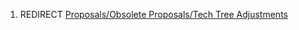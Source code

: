 1.  REDIRECT [Proposals/Obsolete Proposals/Tech Tree
    Adjustments](Proposals/Obsolete_Proposals/Tech_Tree_Adjustments "wikilink")